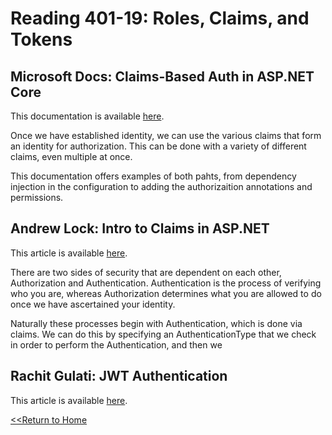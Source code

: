 # Reading 401-19: Roles, Claims, and Tokens

## Microsoft Docs: Claims-Based Auth in ASP.NET Core
This documentation is available [here]().

Once we have established identity, we can use the various claims that form an identity for authorization. This can be done with a variety of different claims, even multiple at once. 

This documentation offers examples of both pahts, from dependency injection in the configuration to adding the authorizaition annotations and permissions. 

## Andrew Lock: Intro to Claims in ASP.NET
This article is available [here]().

There are two sides of security that are dependent on each other, Authorization and Authentication. Authentication is the process of verifying who you are, whereas Authorization determines what you are allowed to do once we have ascertained your identity. 

Naturally these processes begin with Authentication, which is done via claims. We can do this by specifying an AuthenticationType that we check in order to perform the Authentication, and then we

## Rachit Gulati: JWT Authentication
This article is available [here]().



[<<Return to Home](../README.md)